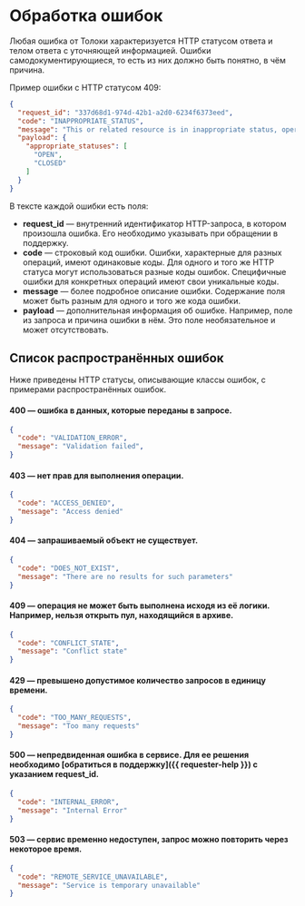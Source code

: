 # Обработка ошибок

Любая ошибка от Толоки характеризуется HTTP статусом ответа и телом ответа с уточняющей информацией. Ошибки самодокументирующиеся, то есть из них должно быть понятно, в чём причина.

Пример ошибки c HTTP статусом 409:

```json
{
  "request_id": "337d68d1-974d-42b1-a2d0-6234f6373eed",
  "code": "INAPPROPRIATE_STATUS",
  "message": "This or related resource is in inappropriate status, operation is not allowed",
  "payload": {
    "appropriate_statuses": [
      "OPEN",
      "CLOSED"
    ]
  }
}
```

В тексте каждой ошибки есть поля:

- **request_id** — внутренний идентификатор HTTP-запроса, в котором произошла ошибка. Его необходимо указывать при обращении в поддержку.
- **code** — строковый код ошибки. Ошибки, характерные для разных операций, имеют одинаковые коды. Для одного и того же HTTP статуса могут использоваться разные коды ошибок. Специфичные ошибки для конкретных операций имеют свои уникальные коды.
- **message** — более подробное описание ошибки. Содержание поля может быть разным для одного и того же кода ошибки.
- **payload** — дополнительная информация об ошибке. Например, поле из запроса и причина ошибки в нём. Это поле необязательное и может отсутствовать.

## Список распространённых ошибок

Ниже приведены HTTP статусы, описывающие классы ошибок, с примерами распространённых ошибок.

#### 400 — ошибка в данных, которые переданы в запросе.

```json
{
  "code": "VALIDATION_ERROR",
  "message": "Validation failed",
}
```

#### 403 — нет прав для выполнения операции.

```json
{
  "code": "ACCESS_DENIED",
  "message": "Access denied"
}
```

#### 404 — запрашиваемый объект не существует.

```json
{
  "code": "DOES_NOT_EXIST",
  "message": "There are no results for such parameters"
}
```

#### 409 — операция не может быть выполнена исходя из её логики. Например, нельзя открыть пул, находящийся в архиве.

```json
{
  "code": "CONFLICT_STATE",
  "message": "Conflict state"
}
```

#### 429 — превышено допустимое количество запросов в единицу времени.

```json
{
  "code": "TOO_MANY_REQUESTS",
  "message": "Too many requests"
}
```

#### 500 — непредвиденная ошибка в сервисе. Для ее решения необходимо [обратиться в поддержку]({{ requester-help }}) с указанием request_id.

```json
{
  "code": "INTERNAL_ERROR",
  "message": "Internal Error"
}
```

#### 503 — сервис временно недоступен, запрос можно повторить через некоторое время.

```json
{
  "code": "REMOTE_SERVICE_UNAVAILABLE",
  "message": "Service is temporary unavailable"
}
```
